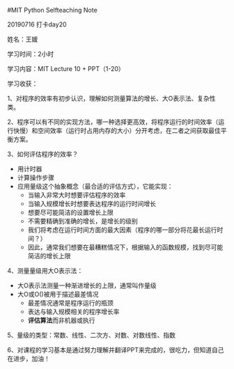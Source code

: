 #MIT Python Selfteaching Note

20190716 打卡day20

姓名：王媛

学习时间：2小时

学习内容：MIT Lecture 10 + PPT（1-20）

学习收获：

1、对程序的效率有初步认识，理解如何测量算法的增长、大O表示法、复杂性类。

2、程序可以有不同的实现方法，哪一种选择更高效，将程序运行的时间效率（运行快慢）和空间效率（运行时占用内存的大小）分开考虑，在二者之间获取最佳平衡方案。

3、如何评估程序的效率？

- 用计时器
- 计算操作步骤
- 应用量级这个抽象概念（最合适的评估方式），它能实现：
  - 当输入非常大时想要评估程序的效率
  - 当输入规模增长时想要表达程序的运行时间增长
  - 想要尽可能简洁的设置增长上限
  - 不需要精确到准确的增长，是增长的级别
  - 我们将考虑在运行时间方面的最大因素（程序的哪一部分将花最长运行时间？）
  - 因此，通常我们想要在最糟糕情况下，根据输入的函数规模，找到尽可能简洁的增长上限

4、测量量级用大O表示法：

- 大O表示法测量一种渐进增长的上限，通常叫作量级
- 大O或O()被用于描述最差情况
  - 最差情况通常是程序运行的瓶颈
  - 表达与输入规模相关的程序增长率
  - **评估算法**而非机器或执行

5、量级的类型：常数、线性、二次方、对数、对数线性、指数

6、对课程的学习基本是通过努力理解并翻译PPT来完成的，很吃力，但知道自己在进步，加油！



















